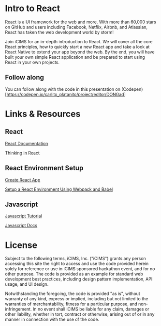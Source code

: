 
# Intro to React

React is a UI framework for the web and more. With more than 60,000 stars on GitHub and users including Facebook, Netflix, Airbnb, and Atlassian, React has taken the web development world by storm!
 
Join iCIMS for an in-depth introduction to React. We will cover all the core React principles, how to quickly start a new React app and take a look at React Native to extend your app beyond the web. By the end, you will have built your own simple React application and be prepared to start using React in your own projects.

## Follow along

You can follow along with the code in this presentation on (Codepen)[https://codepen.io/carlito_platanito/project/editor/DONGad]


# Links & Resources

## React

[React Documentation](https://reactjs.org/)

[Thinking in React](https://reactjs.org/docs/thinking-in-react.html)

## React Environment Setup

[Create React App](https://github.com/facebook/create-react-app)

[Setup a React Environment Using Webpack and Babel](https://scotch.io/tutorials/setup-a-react-environment-using-webpack-and-babel)

## Javascript

[Javascript Tutorial](https://developer.mozilla.org/en-US/docs/Web/JavaScript/A_re-introduction_to_JavaScript)

[Javascript Docs](https://developer.mozilla.org/en-US/docs/Web/JavaScript)

# License 
Subject to the following terms, iCIMS, Inc. ("iCIMS") grants any person accessing this site the right to access and use the code provided herein solely for reference or use in iCIMS sponsored hackathon event, and for no other purpose. The code is provided as an example for standard web development best practices, including design pattern implementation, API usage, and UI design.
 
Notwithstanding the foregoing, the code is provided "as is", without warranty of any kind, express or implied, including but not limited to the warranties of merchantability, fitness for a particular purpose, and non-infringement. In no event shall iCIMS be liable for any claim, damages or other liability, whether in tort, contract or otherwise, arising out of or in any manner in connection with the use of the code.
